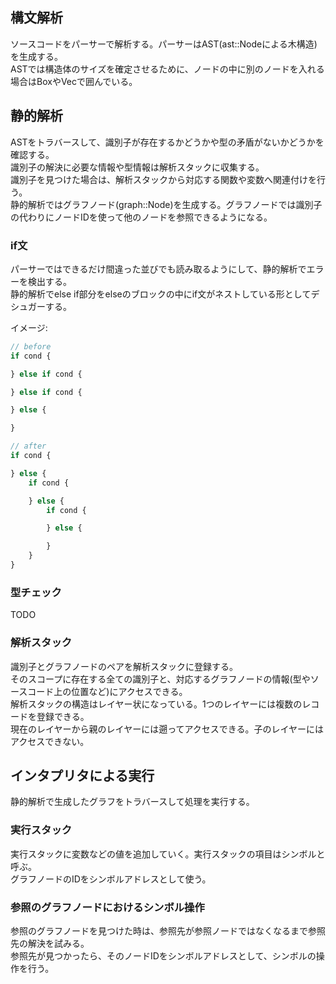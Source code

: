 ## 構文解析
ソースコードをパーサーで解析する。パーサーはAST(ast::Nodeによる木構造)を生成する。  
ASTでは構造体のサイズを確定させるために、ノードの中に別のノードを入れる場合はBoxやVecで囲んでいる。

## 静的解析
ASTをトラバースして、識別子が存在するかどうかや型の矛盾がないかどうかを確認する。  
識別子の解決に必要な情報や型情報は解析スタックに収集する。  
識別子を見つけた場合は、解析スタックから対応する関数や変数へ関連付けを行う。  
静的解析ではグラフノード(graph::Node)を生成する。グラフノードでは識別子の代わりにノードIDを使って他のノードを参照できるようになる。

### if文
パーサーではできるだけ間違った並びでも読み取るようにして、静的解析でエラーを検出する。  
静的解析でelse if部分をelseのブロックの中にif文がネストしている形としてデシュガーする。

イメージ:
```ts
// before
if cond {

} else if cond {

} else if cond {

} else {

}

// after
if cond {

} else {
	if cond {

	} else {
		if cond {

		} else {

		}
	}
}
```

### 型チェック
TODO

### 解析スタック
識別子とグラフノードのペアを解析スタックに登録する。  
そのスコープに存在する全ての識別子と、対応するグラフノードの情報(型やソースコード上の位置など)にアクセスできる。  
解析スタックの構造はレイヤー状になっている。1つのレイヤーには複数のレコードを登録できる。  
現在のレイヤーから親のレイヤーには遡ってアクセスできる。子のレイヤーにはアクセスできない。

## インタプリタによる実行
静的解析で生成したグラフをトラバースして処理を実行する。  

### 実行スタック
実行スタックに変数などの値を追加していく。実行スタックの項目はシンボルと呼ぶ。  
グラフノードのIDをシンボルアドレスとして使う。

### 参照のグラフノードにおけるシンボル操作
参照のグラフノードを見つけた時は、参照先が参照ノードではなくなるまで参照先の解決を試みる。  
参照先が見つかったら、そのノードIDをシンボルアドレスとして、シンボルの操作を行う。

